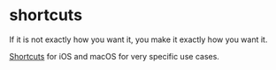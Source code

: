 # shortcuts
If it is not exactly how you want it, you make it exactly how you want it.

[Shortcuts](https://apps.apple.com/us/app/shortcuts/id1462947752) for iOS and macOS for very specific use cases. 
